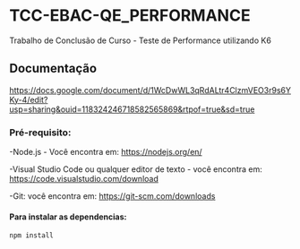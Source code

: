 # TCC-EBAC-QE_PERFORMANCE

Trabalho de Conclusão de Curso - Teste de Performance utilizando K6

## Documentação 

https://docs.google.com/document/d/1WcDwWL3qRdALtr4ClzmVEO3r9s6YKy-4/edit?usp=sharing&ouid=118324246718582565869&rtpof=true&sd=true

### Pré-requisito:

-Node.js - Você encontra em: https://nodejs.org/en/

-Visual Studio Code ou qualquer editor de texto - você encontra em: https://code.visualstudio.com/download

-Git: você encontra em: https://git-scm.com/downloads

#### Para instalar as dependencias:
```
npm install 
```

